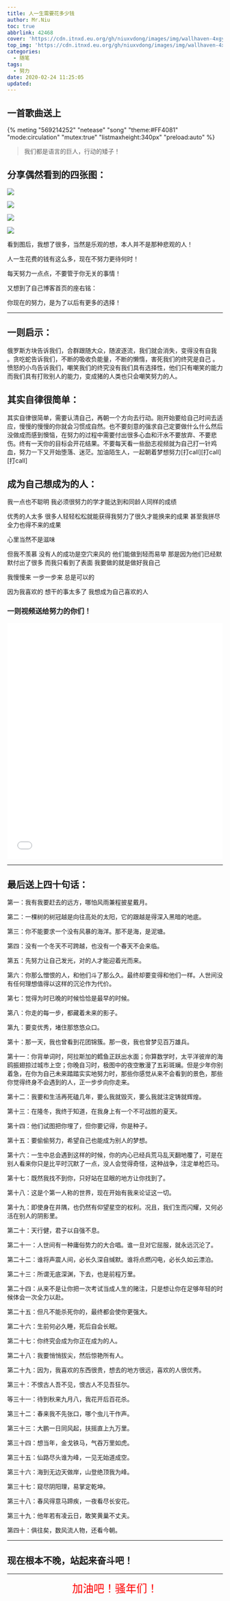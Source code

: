 ```yaml
---
title: 人一生需要花多少钱
author: Mr.Niu
toc: true
abbrlink: 42468
cover: 'https://cdn.itnxd.eu.org/gh/niuxvdong/images/img/wallhaven-4xgyml.jpg'
top_img: 'https://cdn.itnxd.eu.org/gh/niuxvdong/images/img/wallhaven-4xgyml.jpg'
categories:
  - 随笔
tags:
  - 努力
date: 2020-02-24 11:25:05
updated:
---
```





## 一首歌曲送上

{% meting "569214252" "netease" "song" "theme:#FF4081" "mode:circulation" "mutex:true" "listmaxheight:340px" "preload:auto"  %}



> 我们都是语言的巨人，行动的矮子！

## 分享偶然看到的四张图：



![](https://cdn.itnxd.eu.org/gh/niuxvdong/images/img/mmexport1582449148771.jpg)





![](https://cdn.itnxd.eu.org/gh/niuxvdong/images/img/mmexport1582449151590.jpg)





![](https://cdn.itnxd.eu.org/gh/niuxvdong/images/img/mmexport1582449159010.jpg)





![](https://cdn.itnxd.eu.org/gh/niuxvdong/images/img/mmexport1582449161510.jpg)



看到图后，我想了很多，当然是乐观的想，本人并不是那种悲观的人！

人一生花费的钱有这么多，现在不努力更待何时！

每天努力一点点，不要管于你无关的事情！

又想到了自己博客首页的座右铭：

你现在的努力，是为了以后有更多的选择！



----

## 一则启示：

俄罗斯方块告诉我们，合群跟随大众，随波逐流，我们就会消失，变得没有自我 。贪吃蛇告诉我们，不断的吸收负能量，不断的懒惰，害死我们的终究是自己 。愤怒的小鸟告诉我们，嘲笑我们的终究没有我们具有选择性，他们只有嘲笑的能力而我们具有打败别人的能力，变成猪的人类也只会嘲笑努力的人。



## 其实自律很简单：

其实自律很简单，需要认清自己，再朝一个方向去行动。刚开始要给自己时间去适应，慢慢的慢慢的你就会习惯成自然。也不要刻意的强求自己定要做什么什么然后没做成而感到懊恼，在努力的过程中需要付出很多心血和汗水不要放弃、不要悲伤。终有一天你的目标会开花结果。不要每天看一些励志视频就为自己打一针鸡血，努力一下又开始堕落、迷茫。加油陌生人，一起朝着梦想努力[打call][打call][打call]



## 成为自己想成为的人：

我一点也不聪明 我必须很努力的学才能达到和同龄人同样的成绩 

优秀的人太多 很多人轻轻松松就能获得我努力了很久才能换来的成果 甚至我拼尽全力也得不来的成果 

心里当然不是滋味 

但我不羡慕 没有人的成功是空穴来风的 他们能做到轻而易举 那是因为他们已经默默付出了很多 而我只看到了表面 我要做的就是做好我自己 

我慢慢来 一步一步来 总是可以的 

因为我喜欢的 想干的事太多了 我想成为自己喜欢的人

### 一则视频送给努力的你们！

<iframe src="//player.bilibili.com/player.html?aid=71392849&cid=123701088&page=1" scrolling="no" border="0" frameborder="no" framespacing="0" allowfullscreen="true" width="100%" height="550px"> </iframe>

----



## 最后送上四十句话：



第一：我有我要赶去的远方，哪怕风雨兼程披星戴月。

第二：一棵树的树冠越是向往高处的太阳，它的跟越是得深入黑暗的地底。

第三：你不能要求一个没有风暴的海洋。那不是海，是泥塘。

第四：没有一个冬天不可跨越，也没有一个春天不会来临。

第五：先努力让自己发光，对的人才能迎着光而来。

第六：你那么憎恨的人，和他们斗了那么久。最终却要变得和他们一样。人世间没有任何理想值得以这样的沉沦作为代价。

第七：觉得为时已晚的时候恰恰是最早的时候。

第八：你走的每一步，都藏着未来的影子。

第九：要变优秀，堵住那悠悠众口。

第十：那一天，我也曾看到花团锦簇。那一夜，我也曾梦见百万雄兵。

第十一：你背单词时，阿拉斯加的鳕鱼正跃出水面；你算数学时，太平洋彼岸的海鸥振翅掠过城市上空；你晚自习时，极图中的夜空散漫了五彩斑斓。但是少年你别着急，在你为自己未来踏踏实实地努力时，那些你感觉从来不会看到的景色，那些你觉得终身不会遇到的人，正一步步向你走来。

第十二：我要和生活再死磕几年，要么我就毁灭，要么我就注定铸就辉煌。

第十三：在隆冬，我终于知道，在我身上有一个不可战胜的夏天。

第十四：他们试图把你埋了，但你要记得，你是种子。

第十五：要偷偷努力，希望自己也能成为别人的梦想。

第十六：一生中总会遇到这样的时候，你的内心已经兵荒马乱天翻地覆了，可是在别人看来你只是比平时沉默了一点，没人会觉得奇怪，这种战争，注定单枪匹马。

第十七：既然我找不到你，只好站在显眼的地方让你找到了。

第十八：这是个第一人称的世界，现在开始有我来论证这一切。

第十九：即使身在井隅，也仍然有仰望星空的权利。况且，我们生而闪耀，又何必活在别人的阴影里。

第二十：天行健，君子以自强不息。

第二十一：人世间有一种庸俗势力的大合唱。谁一旦对它屈服，就永远沉沦了。

第二十二：谁将声震人间，必长久深自缄默。谁将点燃闪电，必长久如云漂泊。

第二十三：所谓无底深渊，下去，也是前程万里。

第二十四：从来不是让你把一次考试当成人生的赌注，只是想让你在足够年轻的时候体会一次全力以赴。

第二十五：但凡不能杀死你的，最终都会使你更强大。

第二十六：生前何必久睡，死后自会长眠。

第二十七：你终究会成为你正在成为的人。

第二十八：我要悄悄拔尖，然后惊艳所有人。

第二十九：因为，我喜欢的东西很贵，想去的地方很远，喜欢的人很优秀。

第三十：不恨古人吾不见，恨古人不见吾狂尔。

等三十一：待到秋来九月八，我花开后百花杀。

第三十二：春来我不先张口，哪个虫儿干作声。

第三十三：大鹏一日同风起，扶摇直上九万里。

第三十四：想当年，金戈铁马，气吞万里如虎。

第三十五：仙路尽头谁为峰，一见无始道成空。

第三十六：海到无边天做岸，山登绝顶我为峰。

第三十七：窥尽阴阳理，易掌定乾坤。

第三十八：春风得意马蹄疾，一夜看尽长安花。

第三十九：他年若有凌云日，敢笑黄巢不丈夫。

第四十：俱往矣，数风流人物，还看今朝。



---



## 现在根本不晚，站起来奋斗吧！



----




<center style="color:red; font-size:25px">加油吧！骚年们！</center>
